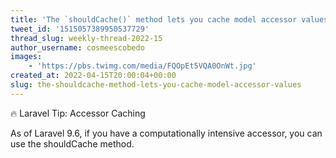 ```yaml
---
title: 'The `shouldCache()` method lets you cache model accessor values'
tweet_id: '1515057389950537729'
thread_slug: weekly-thread-2022-15
author_username: cosmeescobedo
images:
    - 'https://pbs.twimg.com/media/FQOpEt5VQA0OnWt.jpg'
created_at: 2022-04-15T20:00:04+00:00
slug: the-shouldcache-method-lets-you-cache-model-accessor-values
---
```

🔥 Laravel Tip: Accessor Caching

As of Laravel 9.6, if you have a computationally intensive accessor, you can use the shouldCache method.